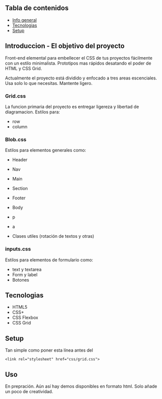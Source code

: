 ## Tabla de contenidos
* [Info general ](#info-general)
* [Tecnologias](#tecnologias)
* [Setup](#setup)

## Introduccion - El objetivo del proyecto
Front-end elemental para embellecer el CSS de tus proyectos fácilmente con un estilo minimalista.
Prototipos mas rápidos desatando el poder de HTML y CSS Grid.

Actualmente el proyecto está dividido y enfocado a tres areas escenciales.
Usa solo lo que necesitas. Mantente ligero.

### Grid.css
La funcion primaria del proyecto es entregar ligereza y libertad de diagramacion.
Estilos para:
* row
* column

### Blob.css
Estilos para elementos generales como:
* Header
* Nav
* Main
* Section
* Footer

* Body
* p
* a
* Clases utiles (rotación de textos y otras)

### inputs.css 
Estilos para elementos de formulario como:
* text y textarea
* Form y label
* Botones

## Tecnologias
* HTML5
* CSS+
* CSS Flexbox
* CSS Grid

## Setup

Tan simple como poner esta línea antes del </head>

```
<link rel="stylesheet" href="css/grid.css">
```
## Uso

En prepración.
Aún así hay demos disponibles en formato html. 
Solo añade un poco de creatividad.



